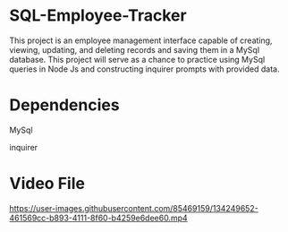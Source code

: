 # SQL-Employee-Tracker
This project is an employee management interface capable of creating, viewing, updating, and deleting records and saving them in a MySql database. This project will serve as a chance to practice using MySql queries in Node Js and constructing inquirer prompts with provided data.

# Dependencies

MySql

inquirer

# Video File


https://user-images.githubusercontent.com/85469159/134249652-461569cc-b893-4111-8f60-b4259e6dee60.mp4

